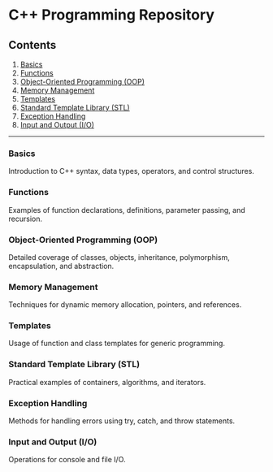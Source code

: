 # C++ Programming Repository

## Contents

1. [Basics](#basics)
2. [Functions](#functions)
3. [Object-Oriented Programming (OOP)](#object-oriented-programming-oop)
4. [Memory Management](#memory-management)
5. [Templates](#templates)
6. [Standard Template Library (STL)](#standard-template-library-stl)
7. [Exception Handling](#exception-handling)
8. [Input and Output (I/O)](#input-and-output-io)

---

### Basics
Introduction to C++ syntax, data types, operators, and control structures.

### Functions
Examples of function declarations, definitions, parameter passing, and recursion.

### Object-Oriented Programming (OOP)
Detailed coverage of classes, objects, inheritance, polymorphism, encapsulation, and abstraction.

### Memory Management
Techniques for dynamic memory allocation, pointers, and references.

### Templates
Usage of function and class templates for generic programming.

### Standard Template Library (STL)
Practical examples of containers, algorithms, and iterators.

### Exception Handling
Methods for handling errors using try, catch, and throw statements.

### Input and Output (I/O)
Operations for console and file I/O.
